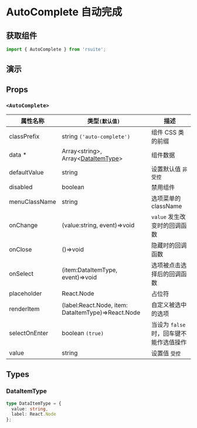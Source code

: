 # AutoComplete 自动完成

## 获取组件

```js
import { AutoComplete } from 'rsuite';
```

## 演示

<!--{demo}-->

## Props

### `<AutoComplete>`

| 属性名称      | 类型`(默认值)`                                                  | 描述                                    |
| ------------- | --------------------------------------------------------------- | --------------------------------------- |
| classPrefix   | string `('auto-complete')`                                      | 组件 CSS 类的前缀                       |
| data \*       | Array&lt;string&gt;, Array&lt;[DataItemType](#DataItemType)&gt; | 组件数据                                |
| defaultValue  | string                                                          | 设置默认值 `非受控`                     |
| disabled      | boolean                                                         | 禁用组件                                |
| menuClassName | string                                                          | 选项菜单的 className                    |
| onChange      | (value:string, event)=>void                                     | `value` 发生改变时的回调函数            |
| onClose       | ()=>void                                                        | 隐藏时的回调函数                        |
| onSelect      | (item:DataItemType, event)=>void                                | 选项被点击选择后的回调函数              |
| placeholder   | React.Node                                                      | 占位符                                  |
| renderItem    | (label:React.Node, item: DataItemType)=>React.Node              | 自定义被选中的选项                      |
| selectOnEnter | boolean `(true)`                                                | 当设为 `false` 时，回车键不能作选值操作 |
| value         | string                                                          | 设置值 `受控`                           |

## Types

### DataItemType

```ts
type DataItemType = {
  value: string,
  label: React.Node
};
```
